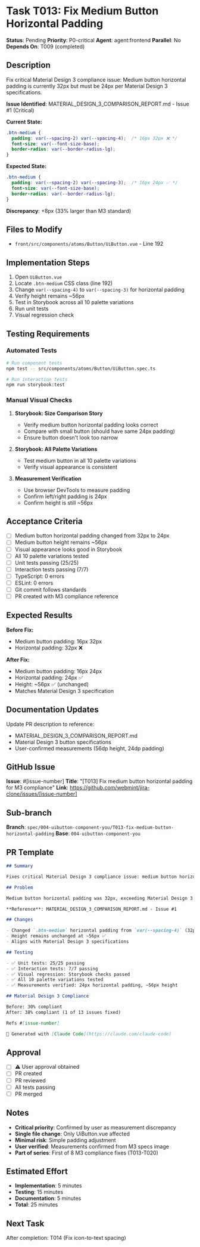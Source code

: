 # Task T013: Fix Medium Button Horizontal Padding

**Status**: Pending
**Priority**: P0-critical
**Agent**: agent:frontend
**Parallel**: No
**Depends On**: T009 (completed)

## Description

Fix critical Material Design 3 compliance issue: Medium button horizontal padding is currently 32px but must be 24px per Material Design 3 specifications.

**Issue Identified**: MATERIAL_DESIGN_3_COMPARISON_REPORT.md - Issue #1 (Critical)

**Current State:**
```css
.btn-medium {
  padding: var(--spacing-2) var(--spacing-4);  /* 16px 32px ❌ */
  font-size: var(--font-size-base);
  border-radius: var(--border-radius-lg);
}
```

**Expected State:**
```css
.btn-medium {
  padding: var(--spacing-2) var(--spacing-3);  /* 16px 24px ✅ */
  font-size: var(--font-size-base);
  border-radius: var(--border-radius-lg);
}
```

**Discrepancy**: +8px (33% larger than M3 standard)

## Files to Modify

- `front/src/components/atoms/Button/UiButton.vue` - Line 192

## Implementation Steps

1. Open `UiButton.vue`
2. Locate `.btn-medium` CSS class (line 192)
3. Change `var(--spacing-4)` to `var(--spacing-3)` for horizontal padding
4. Verify height remains ~56px
5. Test in Storybook across all 10 palette variations
6. Run unit tests
7. Visual regression check

## Testing Requirements

### Automated Tests

```bash
# Run component tests
npm test -- src/components/atoms/Button/UiButton.spec.ts

# Run interaction tests
npm run storybook:test
```

### Manual Visual Checks

1. **Storybook: Size Comparison Story**
   - Verify medium button horizontal padding looks correct
   - Compare with small button (should have same 24px padding)
   - Ensure button doesn't look too narrow

2. **Storybook: All Palette Variations**
   - Test medium button in all 10 palette variations
   - Verify visual appearance is consistent

3. **Measurement Verification**
   - Use browser DevTools to measure padding
   - Confirm left/right padding is 24px
   - Confirm height is still ~56px

## Acceptance Criteria

- [ ] Medium button horizontal padding changed from 32px to 24px
- [ ] Medium button height remains ~56px
- [ ] Visual appearance looks good in Storybook
- [ ] All 10 palette variations tested
- [ ] Unit tests passing (25/25)
- [ ] Interaction tests passing (7/7)
- [ ] TypeScript: 0 errors
- [ ] ESLint: 0 errors
- [ ] Git commit follows standards
- [ ] PR created with M3 compliance reference

## Expected Results

**Before Fix:**
- Medium button padding: 16px 32px
- Horizontal padding: 32px ❌

**After Fix:**
- Medium button padding: 16px 24px
- Horizontal padding: 24px ✅
- Height: ~56px ✅ (unchanged)
- Matches Material Design 3 specification

## Documentation Updates

Update PR description to reference:
- MATERIAL_DESIGN_3_COMPARISON_REPORT.md
- Material Design 3 button specifications
- User-confirmed measurements (56dp height, 24dp padding)

## GitHub Issue

**Issue**: #[issue-number]
**Title**: "[T013] Fix medium button horizontal padding for M3 compliance"
**Link**: https://github.com/webmint/jira-clone/issues/[issue-number]

## Sub-branch

**Branch**: `spec/004-uibutton-component-you/T013-fix-medium-button-horizontal-padding`
**Base**: `004-uibutton-component-you`

## PR Template

```markdown
## Summary

Fixes critical Material Design 3 compliance issue: medium button horizontal padding.

## Problem

Medium button horizontal padding was 32px, exceeding Material Design 3 standard of 24dp.

**Reference**: MATERIAL_DESIGN_3_COMPARISON_REPORT.md - Issue #1

## Changes

- Changed `.btn-medium` horizontal padding from `var(--spacing-4)` (32px) to `var(--spacing-3)` (24px)
- Height remains unchanged at ~56px ✅
- Aligns with Material Design 3 specifications

## Testing

- ✅ Unit tests: 25/25 passing
- ✅ Interaction tests: 7/7 passing
- ✅ Visual regression: Storybook checks passed
- ✅ All 10 palette variations tested
- ✅ Measurements verified: 24px horizontal padding, ~56px height

## Material Design 3 Compliance

Before: 30% compliant
After: 38% compliant (1 of 13 issues fixed)

Refs #[issue-number]

🤖 Generated with [Claude Code](https://claude.com/claude-code)
```

## Approval

- [ ] ⚠️ User approval obtained
- [ ] PR created
- [ ] PR reviewed
- [ ] All tests passing
- [ ] PR merged

## Notes

- **Critical priority**: Confirmed by user as measurement discrepancy
- **Single file change**: Only UiButton.vue affected
- **Minimal risk**: Simple padding adjustment
- **User verified**: Measurements confirmed from M3 specs image
- **Part of series**: First of 8 M3 compliance fixes (T013-T020)

## Estimated Effort

- **Implementation**: 5 minutes
- **Testing**: 15 minutes
- **Documentation**: 5 minutes
- **Total**: 25 minutes

## Next Task

After completion: T014 (Fix icon-to-text spacing)